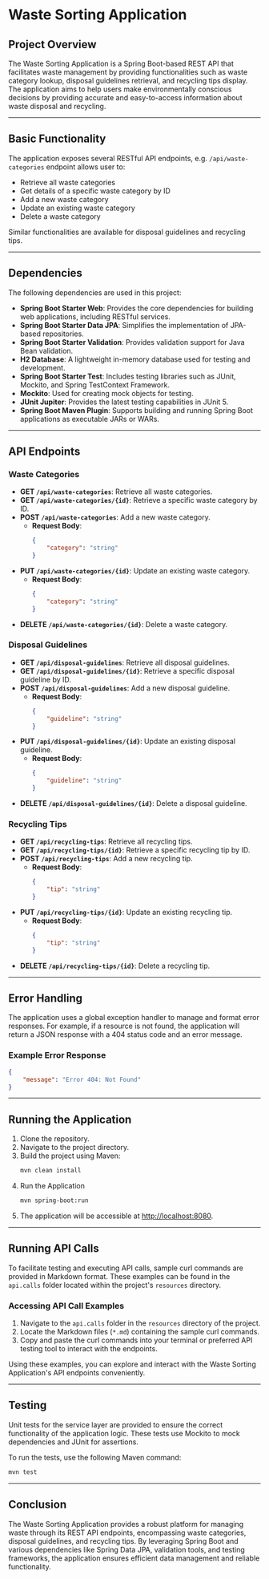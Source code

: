 # Waste Sorting Application

## Project Overview

The Waste Sorting Application is a Spring Boot-based REST API that facilitates waste management by providing functionalities such as waste category lookup, disposal guidelines retrieval, and recycling tips display.
The application aims to help users make environmentally conscious decisions by providing accurate and easy-to-access information about waste disposal and recycling.

---

## Basic Functionality

The application exposes several RESTful API endpoints, e.g. `/api/waste-categories` endpoint allows user to:
- Retrieve all waste categories
- Get details of a specific waste category by ID
- Add a new waste category
- Update an existing waste category
- Delete a waste category

Similar functionalities are available for disposal guidelines and recycling tips.

---

## Dependencies

The following dependencies are used in this project:

- **Spring Boot Starter Web**: Provides the core dependencies for building web applications, including RESTful services.
- **Spring Boot Starter Data JPA**: Simplifies the implementation of JPA-based repositories.
- **Spring Boot Starter Validation**: Provides validation support for Java Bean validation.
- **H2 Database**: A lightweight in-memory database used for testing and development.
- **Spring Boot Starter Test**: Includes testing libraries such as JUnit, Mockito, and Spring TestContext Framework.
- **Mockito**: Used for creating mock objects for testing.
- **JUnit Jupiter**: Provides the latest testing capabilities in JUnit 5.
- **Spring Boot Maven Plugin**: Supports building and running Spring Boot applications as executable JARs or WARs.

---

## API Endpoints

### Waste Categories
- **GET `/api/waste-categories`**: Retrieve all waste categories.
- **GET `/api/waste-categories/{id}`**: Retrieve a specific waste category by ID.
- **POST `/api/waste-categories`**: Add a new waste category.
    - **Request Body**:
      ```json
      {
          "category": "string"
      }
      ```
- **PUT `/api/waste-categories/{id}`**: Update an existing waste category.
    - **Request Body**:
      ```json
      {
          "category": "string"
      }
      ```
- **DELETE `/api/waste-categories/{id}`**: Delete a waste category.

### Disposal Guidelines
- **GET `/api/disposal-guidelines`**: Retrieve all disposal guidelines.
- **GET `/api/disposal-guidelines/{id}`**: Retrieve a specific disposal guideline by ID.
- **POST `/api/disposal-guidelines`**: Add a new disposal guideline.
    - **Request Body**:
      ```json
      {
          "guideline": "string"
      }
      ```
- **PUT `/api/disposal-guidelines/{id}`**: Update an existing disposal guideline.
    - **Request Body**:
      ```json
      {
          "guideline": "string"
      }
      ```
- **DELETE `/api/disposal-guidelines/{id}`**: Delete a disposal guideline.

### Recycling Tips
- **GET `/api/recycling-tips`**: Retrieve all recycling tips.
- **GET `/api/recycling-tips/{id}`**: Retrieve a specific recycling tip by ID.
- **POST `/api/recycling-tips`**: Add a new recycling tip.
    - **Request Body**:
      ```json
      {
          "tip": "string"
      }
      ```
- **PUT `/api/recycling-tips/{id}`**: Update an existing recycling tip.
    - **Request Body**:
      ```json
      {
          "tip": "string"
      }
      ```
- **DELETE `/api/recycling-tips/{id}`**: Delete a recycling tip.

---

## Error Handling

The application uses a global exception handler to manage and format error responses. 
For example, if a resource is not found, the application will return a JSON response with a 404 status code and an error message.

### Example Error Response
```json
{
    "message": "Error 404: Not Found"
}
```

---

## Running the Application

1. Clone the repository.
2. Navigate to the project directory.
3. Build the project using Maven:
   ```sh
   mvn clean install
4. Run the Application
   ```sh
   mvn spring-boot:run
5. The application will be accessible at [http://localhost:8080](http://localhost:8080).

---

## Running API Calls

To facilitate testing and executing API calls, sample curl commands are provided in Markdown format. 
These examples can be found in the `api.calls` folder located within the project's `resources` directory.

### Accessing API Call Examples

1. Navigate to the `api.calls` folder in the `resources` directory of the project.
2. Locate the Markdown files (`*.md`) containing the sample curl commands.
3. Copy and paste the curl commands into your terminal or preferred API testing tool to interact with the endpoints.

Using these examples, you can explore and interact with the Waste Sorting Application's API endpoints conveniently.

---

## Testing

Unit tests for the service layer are provided to ensure the correct functionality of the application logic. 
These tests use Mockito to mock dependencies and JUnit for assertions.

To run the tests, use the following Maven command:
```sh
mvn test
```

---

## Conclusion

The Waste Sorting Application provides a robust platform for managing waste through its REST API endpoints, encompassing waste categories, disposal guidelines, and recycling tips. 
By leveraging Spring Boot and various dependencies like Spring Data JPA, validation tools, and testing frameworks, the application ensures efficient data management and reliable functionality.